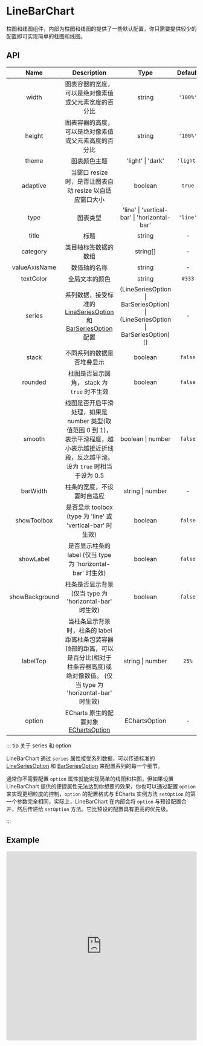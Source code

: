 # LineBarChart

柱图和线图组件，内部为柱图和线图的提供了一些默认配置，你只需要提供较少的配置即可实现简单的柱图和线图。

## API


|    Name     |                     Description                  |         Type          |             Default              |
| :---------: | :----------------------------------------------: | :-------------------: | :------------------------------: |
|    width    | 图表容器的宽度，可以是绝对像素值或父元素宽度的百分比 | string  | `'100%'` |
|   height    | 图表容器的高度，可以是绝对像素值或父元素高度的百分比 | string  | `'100%'` |
|   theme     | 图表颜色主题 | 'light' \| 'dark'  | `'light'` |
|  adaptive   | 当窗口 resize 时，是否让图表自动 resize 以自适应窗口大小  | boolean | `true`  |
|    type     | 图表类型 |'line' \| 'vertical-bar' \| 'horizontal-bar'|  `'line'`  |
|    title    | 标题                                             |  string     |    -    |
|  category   | 类目轴标签数据的数组                               |  string[]   |    -    |
|valueAxisName| 数值轴的名称                                        |  string   |    -    |
| textColor   | 全局文本的颜色                                        |  string   |    `#333`    |
|   series    | 系列数据，接受标准的 [LineSeriesOption](https://echarts.apache.org/zh/option.html#series-line) 和 [BarSeriesOption](https://echarts.apache.org/zh/option.html#series-bar) 配置 |  (LineSeriesOption \| BarSeriesOption) \| (LineSeriesOption \| BarSeriesOption)[] |  -  |
|    stack    | 不同系列的数据是否堆叠显示                                    |   boolean  |   `false`  |
|    rounded  | 柱图是否显示圆角， stack 为 `true` 时不生效                                            |   boolean  |   `false`   |
|   smooth    | 线图是否开启平滑处理，如果是 number 类型(取值范围 0 到 1)，表示平滑程度，越小表示越接近折线段，反之越平滑。设为 `true` 时相当于设为 0.5             |   boolean \| number    |   `false`  |
| barWidth |柱条的宽度，不设置时自适应 |   string \| number  |  - |
| showToolbox | 是否显示 toolbox (type 为 'line' 或 'vertical-bar' 时生效) |   boolean  |  `false` |
|  showLabel  | 是否显示柱条的 label (仅当 type 为 'horizontal-bar' 时生效) |  boolean   | `false` |
| showBackground | 柱条是否显示背景 (仅当 type 为 'horizontal-bar' 时生效) |  boolean   | `false` |
| labelTop | 当柱条显示背景时，柱条的 label 距离柱条包装容器顶部的距离，可以是百分比(相对于柱条容器高度)或绝对像数值。 (仅当 type 为 'horizontal-bar' 时生效) |  string \| number   | `25%` |
| option   | ECharts 原生的配置对象 [EChartsOption](https://echarts.apache.org/zh/option.html)  | EChartsOption |    -     |



::: tip 关于 series 和 option

LineBarChart 通过 `series` 属性接受系列数据，可以传递标准的 [LineSeriesOption](https://echarts.apache.org/zh/option.html#series-line) 和 [BarSeriesOption](https://echarts.apache.org/zh/option.html#series-bar) 来配置系列的每一个细节。

通常你不需要配置 `option` 属性就能实现简单的线图和柱图，但如果设置 LineBarChart 提供的便捷属性无法达到你想要的效果，你也可以通过配置 `option` 来实现更细粒度的控制，`option` 的配置格式与 ECharts 实例方法 `setOption` 的第一个参数完全相同，实际上，LineBarChart 在内部会将 `option` 与预设配置合并，然后传递给 `setOption` 方法。它比预设的配置具有更高的优先级。

:::


## Example
<iframe src="https://codesandbox.io/embed/vue-echarts-demo-pujot?fontsize=14&hidenavigation=1&initialpath=%2Fline-bar-chart&module=%2Fsrc%2Fdemo%2Fline-bar-chart-demo.vue&theme=light"
     style="width:100%; height:500px; border:0; border-radius: 4px; overflow:hidden;"
     title="vue-echarts-demo"
     allow="accelerometer; ambient-light-sensor; camera; encrypted-media; geolocation; gyroscope; hid; microphone; midi; payment; usb; vr; xr-spatial-tracking"
     sandbox="allow-forms allow-modals allow-popups allow-presentation allow-same-origin allow-scripts"
   ></iframe>
